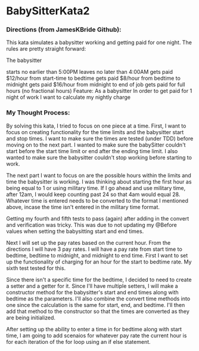 # BabySitterKata2

### Directions (from JamesKBride Github):

This kata simulates a babysitter working and getting paid for one night. The rules are pretty straight forward:

The babysitter

starts no earlier than 5:00PM
leaves no later than 4:00AM
gets paid $12/hour from start-time to bedtime
gets paid $8/hour from bedtime to midnight
gets paid $16/hour from midnight to end of job
gets paid for full hours (no fractional hours)
Feature: As a babysitter In order to get paid for 1 night of work I want to calculate my nightly charge

### My Thought Process:

By solving this kata, I tried to focus on one piece at a time. 
First, I want to focus on creating functionality for the time limits and the babysitter start and stop times.
I want to make sure the times are tested (under TDD) before moving on to the next part. 
I wanted to make sure the babySitter couldn't start before the start time limit or end after the ending time limit.
I also wanted to make sure the babysitter couldn't stop working before starting to work.

The next part I want to focus on are the possible hours within the limits and time the babysitter is working. 
I was thinking about starting the first hour as being equal to 1 or using military time. 
If I go ahead and use military time, after 12am, I would keep counting past 24 so that 4am would equal 28.
Whatever time is entered needs to be converted to the format I mentioned above, incase the time isn't entered in the military time format.

Getting my fourth and fifth tests to pass (again) after adding in the convert and verification was tricky. 
This was due to not updating my @Before values when setting the babysitting start and end times. 

Next I will set up the pay rates based on the current hour. From the directions I will have 3 pay rates.
I will have a pay rate from start time to bedtime, bedtime to midnight, and midnight to end time.
First I want to set up the functionality of charging for an hour for the start to bedtime rate.
My sixth test tested for this. 

Since there isn't a specific time for the bedtime, I decided to need to create a setter and a getter for it. 
Since I'll have multiple setters, I will make a constructor method for the babysitter's start and end times along with bedtime as the parameters. I'll also combine the convert time methods into one since the calculation is the same for start, end, and bedtime.
I'll then add that method to the constructor so that the times are converted as they are being initialized.

After setting up the ability to enter a time in for bedtime along with start time, I am going to add scenaios for whatever pay rate the current hour is for each iteration of the for loop using an if else statement. 
